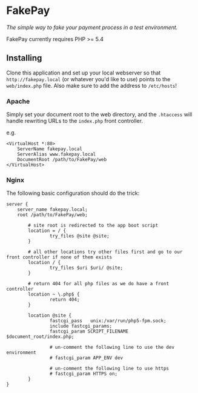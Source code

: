 FakePay
=======

_The simple way to fake your payment process in a test environment._

FakePay currently requires PHP >= 5.4

## Installing

Clone this application and set up your local webserver so that ``http://fakepay.local`` (or whatever you'd like to use)
points to the ``web/index.php`` file. Also make sure to add the address to ``/etc/hosts``!

### Apache

Simply set your document root to the web directory, and the ``.htaccess`` will handle rewriting URLs to the ``index.php``
front controller.

e.g.

```
<VirtualHost *:80>
	ServerName fakepay.local
	ServerAlias www.fakepay.local
	DocumentRoot /path/to/FakePay/web
</VirtualHost>
```

### Nginx

The following basic configuration should do the trick:

```
server {
    server_name fakepay.local;
    root /path/to/FakePay/web;

        # site root is redirected to the app boot script
        location = / {
                try_files @site @site;
        }

        # all other locations try other files first and go to our front controller if none of them exists
        location / {
                try_files $uri $uri/ @site;
        }

        # return 404 for all php files as we do have a front controller
        location ~ \.php$ {
                return 404;
        }

        location @site {
                fastcgi_pass   unix:/var/run/php5-fpm.sock;
                include fastcgi_params;
                fastcgi_param SCRIPT_FILENAME $document_root/index.php;

                # un-comment the following line to use the dev environment
                # fastcgi_param APP_ENV dev

                # un-comment the following line to use https
                # fastcgi_param HTTPS on;
        }
}
```
